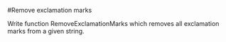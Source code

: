 
#Remove exclamation marks

Write function RemoveExclamationMarks which removes all exclamation marks from a given string.